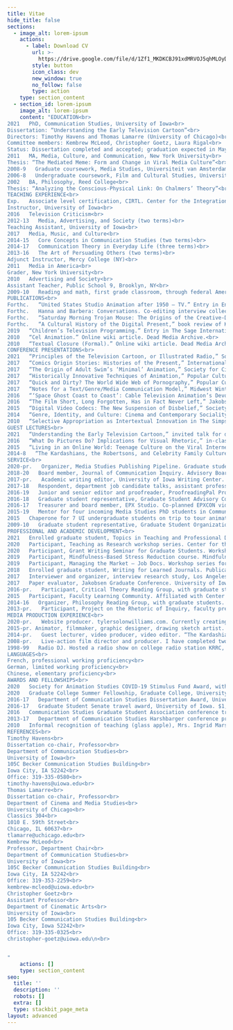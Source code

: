 ```yaml
---
title: Vitae
hide_title: false
sections:
  - image_alt: lorem-ipsum
    actions:
      - label: Download CV
        url: >-
          https://drive.google.com/file/d/1Zf1_MKDKCBJ91xdMRVOJ5qhMLOyDjHMx/view?usp=sharing
        style: button
        icon_class: dev
        new_window: true
        no_follow: false
        type: action
    type: section_content
  - section_id: lorem-ipsum
    image_alt: lorem-ipsum
    content: "EDUCATION<br>
2021   PhD, Communication Studies, University of Iowa<br>
Dissertation: “Understanding the Early Television Cartoon”<br>
Directors: Timothy Havens and Thomas Lamarre (University of Chicago)<br>
Committee members: Kembrew McLeod, Christopher Goetz, Laura Rigal<br>
Status: Dissertation completed and accepted; graduation expected in May<br><br>
2011   MA, Media, Culture, and Communication, New York University<br>
Thesis: “The Mediated Meme: Form and Change in Viral Media Culture”<br>
2008-9   Graduate coursework, Media Studies, Universiteit van Amsterdam, The Netherlands<br>
2006-8   Undergraduate coursework, Film and Cultural Studies, University of Minnesota<br>
2002   BA, Philosophy, Reed College<br>
Thesis: “Analyzing the Conscious-Physical Link: On Chalmers’ Theory”<br>
TEACHING EXPERIENCE<br>
Exp.   Associate level certification, CIRTL. Center for the Integration of Teaching and Learning, University of Iowa<br>
Instructor, University of Iowa<br>
2016   Television Criticism<br>
2012-13   Media, Advertising, and Society (two terms)<br>
Teaching Assistant, University of Iowa<br>
2017   Media, Music, and Culture<br>
2014-15   Core Concepts in Communication Studies (two terms)<br>
2014-17   Communication Theory in Everyday Life (three terms)<br>
2013-16   The Art of Persuading Others (two terms)<br>
Adjunct Instructor, Mercy College (NY)<br>
2011   Media in America<br>
Grader, New York University<br>
2010   Advertising and Society<br>
Assistant Teacher, Public School 9, Brooklyn, NY<br>
2009-10   Reading and math, first grade classroom, through federal America Reads / America Counts program<br>
PUBLICATIONS<br>
Forthc.   “United States Studio Animation after 1950 – TV.” Entry in Encyclopedia of Animation Studies. Edited by Eric Herhuth and Annabelle Honess Roe. Bloomsbury. Entry invited for forthcoming volume<br>
Forthc.   Hanna and Barbera: Conversations. Co-editing interview collection with Kevin Sandler. University Press of Mississippi. Securing permissions and preparing manuscript for forthcoming volume<br>
Forthc.   “Saturday Morning Trojan Mouse: The Origins of the Creative-Driven Television Cartoon.” With Lev Cantoral. In Animated Mischief: Thirty Years of Cartoon Subversiveness, 1988-2018, edited by Brian Duchaney and David Silverman. McFarland & Company. Chapter revised for forthcoming volume, awaiting final comments<br>
Forthc.   “A Cultural History of the Digital Present,” book review of Kenneth Cmiel and John Durham Peters, Promiscuous Knowledge: Information, Image, and Other Truth Games in History (2020). Journal of Communication Inquiry. Passed peer review, copy editing in advance of publication in forthcoming issue<br>
2019   “Children’s Television Programming.” Entry in The Sage International Encyclopedia of Mass Media and Society. Edited by Debra L. Merskin, Sage. Published<br>
2010   “Cel Animation.” Online wiki article. Dead Media Archive.<br>
2010   “Textual Closure (Formal).” Online wiki article. Dead Media Archive.<br>
CONFERENCE PRESENTATIONS<br>
2021   “Principles of the Television Cartoon, or Illustrated Radio,” Society for Animation Studies annual conference, New Orleans (accepted)<br>
2017   “Comics Origin Stories: Histories of the Present,” International Communication Association annual conference, San Diego<br>
2017   “The Origin of Adult Swim’s ‘Minimal’ Animation,” Society for Cinema and Media Studies annual conference, Chicago<br>
2017   “Historically Innovative Techniques of Animation,” Popular Culture Association annual conference, San Diego. Organized and chaired panel of four papers<br>
2017   “Quick and Dirty? The World Wide Web of Pornography,” Popular Culture Association annual conference, San Diego<br>
2017   “Notes for a Text/Genre/Media Communication Model,” Midwest Winter Workshop graduate conference, University of Iowa<br>
2016   “‘Space Ghost Coast to Coast’: Cable Television Animation’s Devolution or Evolution?” Society for Animation Studies annual conference, Singapore<br>
2016   “The Film Short, Long Forgotten, Has in Fact Never Left,” Jakobsen Graduate Conference, University of Iowa<br>
2015   “Digital Video Codecs: The New Suspension of Disbelief,” Society for Cinema and Media Studies annual conference, Montréal, Canada<br>
2014   “Genre, Identity, and Culture: Cinema and Contemporary Sociality,” Midwest Winter Workshop graduate conference, University of Illinois, Urbana-Champaign, IL<br>
2010   “Selective Appropriation as Intertextual Innovation in The Simpsons,” Comparative Literary and Cultural Studies Graduate Conference, Stony Brook University, Stony Brook, NY<br>
GUEST LECTURES<br>
2021   “Understanding the Early Television Cartoon,” invited talk for department colloquium. Communication Studies and Cinematic Arts, University of Iowa, currently preparing<br>
2016   “What Do Pictures Do? Implications for Visual Rhetoric,” in-class TA lecture. The Art of Persuading Others, University of Iowa<br>
2015   “Living in an Online World: Teenage Culture on the Viral Internet,” in-class TA lecture. Core Concepts in Communication Studies, University of Iowa, two years<br>
2014-8   “The Kardashians, the Robertsons, and Celebrity Family Cultures,” in-class TA lecture. Communication Theory in Everyday Life, University of Iowa, four years.<br>
SERVICE<br>
2020-pr.   Organizer, Media Studies Publishing Pipeline. Graduate student journal article writing group, University of Iowa<br>
2018-20   Board member, Journal of Communication Inquiry. Advisory Board, two years<br>
2017-pr.   Academic writing editor, University of Iowa Writing Center. Notable accomplishment: Proofread three UI nursing dissertations in APA style (Nadia Sabbagh Steinberg, Rebecca Dickinson, Miyeon Kim)<br>
2017-18   Respondent, department job candidate talks, assistant professor and associate professor positions. Department of Communication Studies, University of Iowa<br>
2016-19   Junior and senior editor and proofreader, ProofreadingPal Proofreading / Editing Services. Level 1 proofreader, level 2 Proofreader, and customer service representative. Notable accomplishment: Proofread over 300,000 total words in over 200 documents in all major writing styles<br>
2016-18   Graduate student representative, Graduate Student Advisory Committee. Department of Communication Studies, University of Iowa, two years<br>
2016-17   Treasurer and board member, EPX Studio. Co-planned EPXCON video game and animation conference, coordinated payments, and balanced budget<br>
2015-19   Mentor for four incoming Media Studies PhD students in Communication Studies. Department of Communication Studies, University of Iowa (Gavin Feller, Bailey Kelley, Alexander Koch, Brandon McCasland)<br>
2015   Chaperone for 7 UI undergraduate students on trip to tour animation and gaming studios. With animator Peter Chanthanakone. San Francisco, CA.<br>
2009-10   Graduate student representative, Graduate Student Organization. Department of Media, Culture, and Communication, New York University<br>
PROFESSIONAL AND ACADEMIC DEVELOPMENT<br>
2021   Enrolled graduate student, Topics in Teaching and Professional Development. Department of Rhetoric, University of Iowa<br>
2020   Participant, Teaching as Research workshop series. Center for the Integration of Teaching and Learning, University of Iowa. Developed TAR project for next teaching position, “Structuring Classroom Learning Communities”<br>
2020   Participant, Grant Writing Seminar for Graduate Students. Workshop series Graduate College, University of Iowa<br>
2019   Participant, Mindfulness-Based Stress Reduction course. Mindfulness Programs, University of Iowa Hospitals and Clinics, University of Iowa<br>
2019   Participant, Managing the Market – Job Docs. Workshop series for preparing job application documents, Graduate College, University of Iowa<br>
2018   Enrolled graduate student, Writing for Learned Journals. Publication preparation seminar, Graduate College, University of Iowa<br>
2017   Interviewer and organizer, interview research study, Los Angeles, CA. With IRB approval, spoke with 29 animation industry professionals and animation scholars as primary sources for dissertation research<br>
2017   Paper evaluator, Jakobsen Graduate Conference. University of Iowa<br>
2016-pr.   Participant, Critical Theory Reading Group, with graduate students. University of Iowa<br>
2015   Participant, Faculty Learning Community. Affiliated with Center for Teaching, University of Iowa<br>
2014-16   Organizer, Philosophy Reading Group, with graduate students. University of Iowa<br>
2013-pr.   Participant, Project on the Rhetoric of Inquiry, faculty pre-publication workshop series. Obermann Center, University of Iowa<br>
MEDIA PRODUCTION EXPERIENCE<br>
2020-pr.   Website producer. tylersolonwilliams.com. Currently creating professional web site with information technology professional Moneer Rifai<br>
2015-pr. Animator, filmmaker, graphic designer, drawing sketch artist. At Iowa, completed Introduction to Animation, animation production course with Peter Chanthanakone, University of Iowa. Created and edited animated/live action student film, using Autodesk Maya. Completed prerequisite coursework in Basic Drawing, a traditional figure drawing course using a variety of subjects, papers, and pencils, and Graphic Design I, a digital design course using Adobe Illustrator and Photoshop<br>
2014-pr.   Guest lecturer, video producer, video editor. “The Kardashians, the Robertsons, and Celebrity Family Cultures,” University of Iowa course guest lecture. Produced recording with assistance of media professional Peder Goodman<br>
2008-pr.   Live-action film director and producer. I have completed two student films with live action footage. The most recent is my Iowa student film, “Good Vibrations: Metamorphosis.” The first was for Filmmaking International, CREA video production course with Ellen Verhoeff, Universiteit van Amsterdam. Filmed live action student films with multiple actors, edited footage, exhibited film for campus screenings<br>
1998-99   Radio DJ. Hosted a radio show on college radio station KRRC, Reed College. Primarily played jazz and hip hop on CD and vinyl<br>
LANGUAGES<br>
French, professional working proficiency<br>
German, limited working proficiency<br>
Chinese, elementary proficiency<br>
AWARDS AND FELLOWSHIPS<br>
2020   Society for Animation Studies COVID-19 Stimulus Fund Award, with Kevin Sandler, Society for Animation Studies. $300<br>
2020   Graduate College Summer Fellowship, Graduate College, University of Iowa. $5,000<br>
2016-17   Department of Communication Studies Dissertation Award, University of Iowa. $800<br>
2016-17   Graduate Student Senate travel award, University of Iowa. $1,110 over two years<br>
2016   Communication Studies Graduate Student Association conference travel award. $165<br>
2013-17   Department of Communication Studies Harshbarger conference presentation travel award, University of Iowa. $3,000 over five years<br>
2010   Informal recognition of teaching (glass apple), Mrs. Ingrid Marshall, PS 9, Brooklyn, NY<br>
REFERENCES<br>
Timothy Havens<br>
Dissertation co-chair, Professor<br>
Department of Communication Studies<br>
University of Iowa<br>
105C Becker Communication Studies Building<br>
Iowa City, IA 52242<br>
Office: 319-335-0580<br>
timothy-havens@uiowa.edu<br>
Thomas Lamarre<br>
Dissertation co-chair, Professor<br>
Department of Cinema and Media Studies<br>
University of Chicago<br>
Classics 304<br>
1010 E. 59th Street<br>
Chicago, IL 60637<br>
tlamarre@uchicago.edu<br>
Kembrew McLeod<br>
Professor, Department Chair<br>
Department of Communication Studies<br>
University of Iowa<br>
105C Becker Communication Studies Building<br>
Iowa City, IA 52242<br>
Office: 319-353-2259<br>
kembrew-mcleod@uiowa.edu<br>
Christopher Goetz<br>
Assistant Professor<br>
Department of Cinematic Arts<br>
University of Iowa<br>
105 Becker Communication Studies Building<br>
Iowa City, Iowa 52242<br>
Office: 319-335-0325<br>
christopher-goetz@uiowa.edu\n<br>


"
    actions: []
    type: section_content
seo:
  title: ''
  description: ''
  robots: []
  extra: []
  type: stackbit_page_meta
layout: advanced
---
```

